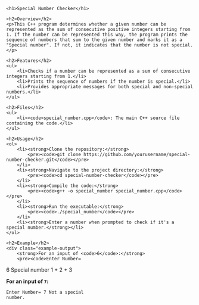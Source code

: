 <body>

    <h1>Special Number Checker</h1>

    <h2>Overview</h2>
    <p>This C++ program determines whether a given number can be represented as the sum of consecutive positive integers starting from 1. If the number can be represented this way, the program prints the sequence of numbers that sum to the given number and marks it as a "Special number". If not, it indicates that the number is not special.</p>

    <h2>Features</h2>
    <ul>
        <li>Checks if a number can be represented as a sum of consecutive integers starting from 1.</li>
        <li>Prints the sequence of numbers if the number is special.</li>
        <li>Provides appropriate messages for both special and non-special numbers.</li>
    </ul>

    <h2>Files</h2>
    <ul>
        <li><code>special_number.cpp</code>: The main C++ source file containing the code.</li>
    </ul>

    <h2>Usage</h2>
    <ol>
        <li><strong>Clone the repository:</strong>
            <pre><code>git clone https://github.com/yourusername/special-number-checker.git</code></pre>
        </li>
        <li><strong>Navigate to the project directory:</strong>
            <pre><code>cd special-number-checker</code></pre>
        </li>
        <li><strong>Compile the code:</strong>
            <pre><code>g++ -o special_number special_number.cpp</code></pre>
        </li>
        <li><strong>Run the executable:</strong>
            <pre><code>./special_number</code></pre>
        </li>
        <li><strong>Enter a number when prompted to check if it's a special number.</strong></li>
    </ol>

    <h2>Example</h2>
    <div class="example-output">
        <strong>For an input of <code>6</code>:</strong>
        <pre><code>Enter Number= 
6
Special number
1 + 2 + 3
</code></pre>
    </div>
    <div class="example-output">
        <strong>For an input of <code>7</code>:</strong>
        <pre><code>Enter Number= 
7
Not a special number.
</code></pre>
    </div>
